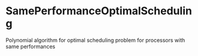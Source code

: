# SamePerformanceOptimalScheduling
Polynomial algorithm for optimal scheduling problem for processors with same performances
